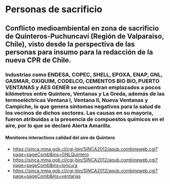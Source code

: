 # Personas de sacrificio

## Conflicto medioambiental en zona de sacrificio de Quinteros-Puchuncaví (Región de Valparaiso, Chile), visto desde la perspectiva de las personas para insumo para la redacción de la nueva CPR de Chile.

### Industrias como ENDESA, COPEC, SHELL, EPOXA, ENAP, GNL, GASMAR, OXIQUIM, CODELCO, CEMENTOS BIO BIO, PUERTO VENTANAS y AES GENER se encuentran emplazados a pocos kilómetros entre Quintero, Ventanas y La Greda, además de las termoeléctricas Ventana I, Ventana II, Nueva Ventanas y Campiche, lo que genera síntomas negativos para la salud de los vecinos de dichos sectores. Las causas en su mayoría, fueron atribuidas a la presencia de compuestos químicos en el aire, por lo que se declaró Alerta Amarilla.



#### Monitores interactivos calidad del aire de Quintero
* https://sinca.mma.gob.cl/cgi-bin/SINCA2012/apub.combineweb.cgi?page=pageComb&ins=GNLQuintero
* https://sinca.mma.gob.cl/cgi-bin/SINCA2012/apub.combineweb.cgi?page=pageComb&ins=loncura
* https://sinca.mma.gob.cl/cgi-bin/SINCA2012/apub.combineweb.cgi?page=pageComb&ins=ventanas
